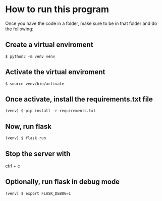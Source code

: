 # How to run this program

Once you have the code in a folder, make sure to be in that folder and do the following:

## Create a virtual enviroment

```
$ python3 -m venv venv
```

## Activate the virtual enviroment

```
$ source venv/bin/activate
```

## Once activate, install the requirements.txt file

```
(venv) $ pip install -r requirements.txt
```

## Now, run flask

```
(venv) $ flask run
```

## Stop the server with

ctrl + c

## Optionally, run flask in debug mode

```
(venv) $ export FLASK_DEBUG=1
```

